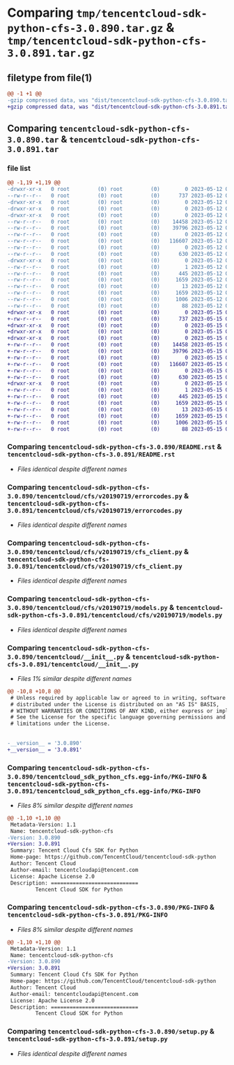 # Comparing `tmp/tencentcloud-sdk-python-cfs-3.0.890.tar.gz` & `tmp/tencentcloud-sdk-python-cfs-3.0.891.tar.gz`

## filetype from file(1)

```diff
@@ -1 +1 @@
-gzip compressed data, was "dist/tencentcloud-sdk-python-cfs-3.0.890.tar", last modified: Fri May 12 01:15:08 2023, max compression
+gzip compressed data, was "dist/tencentcloud-sdk-python-cfs-3.0.891.tar", last modified: Mon May 15 02:37:31 2023, max compression
```

## Comparing `tencentcloud-sdk-python-cfs-3.0.890.tar` & `tencentcloud-sdk-python-cfs-3.0.891.tar`

### file list

```diff
@@ -1,19 +1,19 @@
-drwxr-xr-x   0 root         (0) root         (0)        0 2023-05-12 01:15:08.000000 tencentcloud-sdk-python-cfs-3.0.890/
--rw-r--r--   0 root         (0) root         (0)      737 2023-05-12 01:15:08.000000 tencentcloud-sdk-python-cfs-3.0.890/README.rst
-drwxr-xr-x   0 root         (0) root         (0)        0 2023-05-12 01:15:08.000000 tencentcloud-sdk-python-cfs-3.0.890/tencentcloud/
-drwxr-xr-x   0 root         (0) root         (0)        0 2023-05-12 01:15:08.000000 tencentcloud-sdk-python-cfs-3.0.890/tencentcloud/cfs/
-drwxr-xr-x   0 root         (0) root         (0)        0 2023-05-12 01:15:08.000000 tencentcloud-sdk-python-cfs-3.0.890/tencentcloud/cfs/v20190719/
--rw-r--r--   0 root         (0) root         (0)    14458 2023-05-12 01:15:08.000000 tencentcloud-sdk-python-cfs-3.0.890/tencentcloud/cfs/v20190719/errorcodes.py
--rw-r--r--   0 root         (0) root         (0)    39796 2023-05-12 01:15:08.000000 tencentcloud-sdk-python-cfs-3.0.890/tencentcloud/cfs/v20190719/cfs_client.py
--rw-r--r--   0 root         (0) root         (0)        0 2023-05-12 01:15:08.000000 tencentcloud-sdk-python-cfs-3.0.890/tencentcloud/cfs/v20190719/__init__.py
--rw-r--r--   0 root         (0) root         (0)   116607 2023-05-12 01:15:08.000000 tencentcloud-sdk-python-cfs-3.0.890/tencentcloud/cfs/v20190719/models.py
--rw-r--r--   0 root         (0) root         (0)        0 2023-05-12 01:15:08.000000 tencentcloud-sdk-python-cfs-3.0.890/tencentcloud/cfs/__init__.py
--rw-r--r--   0 root         (0) root         (0)      630 2023-05-12 01:15:08.000000 tencentcloud-sdk-python-cfs-3.0.890/tencentcloud/__init__.py
-drwxr-xr-x   0 root         (0) root         (0)        0 2023-05-12 01:15:08.000000 tencentcloud-sdk-python-cfs-3.0.890/tencentcloud_sdk_python_cfs.egg-info/
--rw-r--r--   0 root         (0) root         (0)        1 2023-05-12 01:15:08.000000 tencentcloud-sdk-python-cfs-3.0.890/tencentcloud_sdk_python_cfs.egg-info/dependency_links.txt
--rw-r--r--   0 root         (0) root         (0)      445 2023-05-12 01:15:08.000000 tencentcloud-sdk-python-cfs-3.0.890/tencentcloud_sdk_python_cfs.egg-info/SOURCES.txt
--rw-r--r--   0 root         (0) root         (0)     1659 2023-05-12 01:15:08.000000 tencentcloud-sdk-python-cfs-3.0.890/tencentcloud_sdk_python_cfs.egg-info/PKG-INFO
--rw-r--r--   0 root         (0) root         (0)       13 2023-05-12 01:15:08.000000 tencentcloud-sdk-python-cfs-3.0.890/tencentcloud_sdk_python_cfs.egg-info/top_level.txt
--rw-r--r--   0 root         (0) root         (0)     1659 2023-05-12 01:15:08.000000 tencentcloud-sdk-python-cfs-3.0.890/PKG-INFO
--rw-r--r--   0 root         (0) root         (0)     1006 2023-05-12 01:15:08.000000 tencentcloud-sdk-python-cfs-3.0.890/setup.py
--rw-r--r--   0 root         (0) root         (0)       88 2023-05-12 01:15:08.000000 tencentcloud-sdk-python-cfs-3.0.890/setup.cfg
+drwxr-xr-x   0 root         (0) root         (0)        0 2023-05-15 02:37:31.000000 tencentcloud-sdk-python-cfs-3.0.891/
+-rw-r--r--   0 root         (0) root         (0)      737 2023-05-15 02:37:31.000000 tencentcloud-sdk-python-cfs-3.0.891/README.rst
+drwxr-xr-x   0 root         (0) root         (0)        0 2023-05-15 02:37:31.000000 tencentcloud-sdk-python-cfs-3.0.891/tencentcloud/
+drwxr-xr-x   0 root         (0) root         (0)        0 2023-05-15 02:37:31.000000 tencentcloud-sdk-python-cfs-3.0.891/tencentcloud/cfs/
+drwxr-xr-x   0 root         (0) root         (0)        0 2023-05-15 02:37:31.000000 tencentcloud-sdk-python-cfs-3.0.891/tencentcloud/cfs/v20190719/
+-rw-r--r--   0 root         (0) root         (0)    14458 2023-05-15 02:37:31.000000 tencentcloud-sdk-python-cfs-3.0.891/tencentcloud/cfs/v20190719/errorcodes.py
+-rw-r--r--   0 root         (0) root         (0)    39796 2023-05-15 02:37:31.000000 tencentcloud-sdk-python-cfs-3.0.891/tencentcloud/cfs/v20190719/cfs_client.py
+-rw-r--r--   0 root         (0) root         (0)        0 2023-05-15 02:37:31.000000 tencentcloud-sdk-python-cfs-3.0.891/tencentcloud/cfs/v20190719/__init__.py
+-rw-r--r--   0 root         (0) root         (0)   116607 2023-05-15 02:37:31.000000 tencentcloud-sdk-python-cfs-3.0.891/tencentcloud/cfs/v20190719/models.py
+-rw-r--r--   0 root         (0) root         (0)        0 2023-05-15 02:37:31.000000 tencentcloud-sdk-python-cfs-3.0.891/tencentcloud/cfs/__init__.py
+-rw-r--r--   0 root         (0) root         (0)      630 2023-05-15 02:37:31.000000 tencentcloud-sdk-python-cfs-3.0.891/tencentcloud/__init__.py
+drwxr-xr-x   0 root         (0) root         (0)        0 2023-05-15 02:37:31.000000 tencentcloud-sdk-python-cfs-3.0.891/tencentcloud_sdk_python_cfs.egg-info/
+-rw-r--r--   0 root         (0) root         (0)        1 2023-05-15 02:37:31.000000 tencentcloud-sdk-python-cfs-3.0.891/tencentcloud_sdk_python_cfs.egg-info/dependency_links.txt
+-rw-r--r--   0 root         (0) root         (0)      445 2023-05-15 02:37:31.000000 tencentcloud-sdk-python-cfs-3.0.891/tencentcloud_sdk_python_cfs.egg-info/SOURCES.txt
+-rw-r--r--   0 root         (0) root         (0)     1659 2023-05-15 02:37:31.000000 tencentcloud-sdk-python-cfs-3.0.891/tencentcloud_sdk_python_cfs.egg-info/PKG-INFO
+-rw-r--r--   0 root         (0) root         (0)       13 2023-05-15 02:37:31.000000 tencentcloud-sdk-python-cfs-3.0.891/tencentcloud_sdk_python_cfs.egg-info/top_level.txt
+-rw-r--r--   0 root         (0) root         (0)     1659 2023-05-15 02:37:31.000000 tencentcloud-sdk-python-cfs-3.0.891/PKG-INFO
+-rw-r--r--   0 root         (0) root         (0)     1006 2023-05-15 02:37:31.000000 tencentcloud-sdk-python-cfs-3.0.891/setup.py
+-rw-r--r--   0 root         (0) root         (0)       88 2023-05-15 02:37:31.000000 tencentcloud-sdk-python-cfs-3.0.891/setup.cfg
```

### Comparing `tencentcloud-sdk-python-cfs-3.0.890/README.rst` & `tencentcloud-sdk-python-cfs-3.0.891/README.rst`

 * *Files identical despite different names*

### Comparing `tencentcloud-sdk-python-cfs-3.0.890/tencentcloud/cfs/v20190719/errorcodes.py` & `tencentcloud-sdk-python-cfs-3.0.891/tencentcloud/cfs/v20190719/errorcodes.py`

 * *Files identical despite different names*

### Comparing `tencentcloud-sdk-python-cfs-3.0.890/tencentcloud/cfs/v20190719/cfs_client.py` & `tencentcloud-sdk-python-cfs-3.0.891/tencentcloud/cfs/v20190719/cfs_client.py`

 * *Files identical despite different names*

### Comparing `tencentcloud-sdk-python-cfs-3.0.890/tencentcloud/cfs/v20190719/models.py` & `tencentcloud-sdk-python-cfs-3.0.891/tencentcloud/cfs/v20190719/models.py`

 * *Files identical despite different names*

### Comparing `tencentcloud-sdk-python-cfs-3.0.890/tencentcloud/__init__.py` & `tencentcloud-sdk-python-cfs-3.0.891/tencentcloud/__init__.py`

 * *Files 1% similar despite different names*

```diff
@@ -10,8 +10,8 @@
 # Unless required by applicable law or agreed to in writing, software
 # distributed under the License is distributed on an "AS IS" BASIS,
 # WITHOUT WARRANTIES OR CONDITIONS OF ANY KIND, either express or implied.
 # See the License for the specific language governing permissions and
 # limitations under the License.
 
 
-__version__ = '3.0.890'
+__version__ = '3.0.891'
```

### Comparing `tencentcloud-sdk-python-cfs-3.0.890/tencentcloud_sdk_python_cfs.egg-info/PKG-INFO` & `tencentcloud-sdk-python-cfs-3.0.891/tencentcloud_sdk_python_cfs.egg-info/PKG-INFO`

 * *Files 8% similar despite different names*

```diff
@@ -1,10 +1,10 @@
 Metadata-Version: 1.1
 Name: tencentcloud-sdk-python-cfs
-Version: 3.0.890
+Version: 3.0.891
 Summary: Tencent Cloud Cfs SDK for Python
 Home-page: https://github.com/TencentCloud/tencentcloud-sdk-python
 Author: Tencent Cloud
 Author-email: tencentcloudapi@tencent.com
 License: Apache License 2.0
 Description: ============================
         Tencent Cloud SDK for Python
```

### Comparing `tencentcloud-sdk-python-cfs-3.0.890/PKG-INFO` & `tencentcloud-sdk-python-cfs-3.0.891/PKG-INFO`

 * *Files 8% similar despite different names*

```diff
@@ -1,10 +1,10 @@
 Metadata-Version: 1.1
 Name: tencentcloud-sdk-python-cfs
-Version: 3.0.890
+Version: 3.0.891
 Summary: Tencent Cloud Cfs SDK for Python
 Home-page: https://github.com/TencentCloud/tencentcloud-sdk-python
 Author: Tencent Cloud
 Author-email: tencentcloudapi@tencent.com
 License: Apache License 2.0
 Description: ============================
         Tencent Cloud SDK for Python
```

### Comparing `tencentcloud-sdk-python-cfs-3.0.890/setup.py` & `tencentcloud-sdk-python-cfs-3.0.891/setup.py`

 * *Files identical despite different names*

